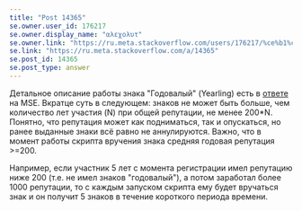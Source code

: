 ```yaml
---
title: "Post 14365"
se.owner.user_id: 176217
se.owner.display_name: "αλεχολυτ"
se.owner.link: "https://ru.meta.stackoverflow.com/users/176217/%ce%b1%ce%bb%ce%b5%cf%87%ce%bf%ce%bb%cf%85%cf%84"
se.link: "https://ru.meta.stackoverflow.com/a/14365"
se.post_id: 14365
se.post_type: answer
---
```

<p>Детальное описание работы знака &quot;Годовалый&quot; (Yearling) есть в <a href="https://meta.stackexchange.com/a/188731/339911">ответе</a> на MSE. Вкратце суть в следующем: знаков не может быть больше, чем количество лет участия (N) при общей репутации, не менее 200*N. Понятно, что репутация может как подниматься, так и опускаться, но ранее выданные знаки всё равно не аннулируются. Важно, что в момент работы скрипта вручения знака средняя годовая репутация &gt;=200.</p>
<p>Например, если участник 5 лет с момента регистрации имел репутацию ниже 200 (т.е. не имел знаков &quot;годовалый&quot;), а потом заработал более 1000 репутации, то с каждым запуском скрипта ему будет вручаться знак и он получит 5 знаков в течение короткого периода времени.</p>
